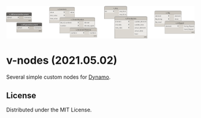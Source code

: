 ![title_img.png](img/title_img.png)

# v-nodes (2021.05.02)

Several simple custom nodes for [Dynamo](https://dynamobim.org).

## License

Distributed under the MIT License.